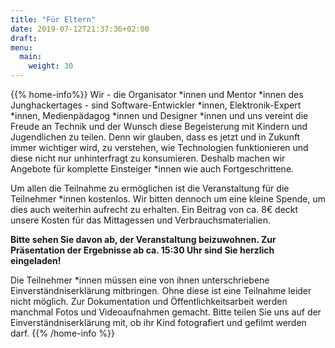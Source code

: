 ```yaml
---
title: "Für Eltern"
date: 2019-07-12T21:37:36+02:00
draft: 
menu:
  main:
    weight: 30
---
```

{{% home-info%}}
Wir - die Organisator *innen und Mentor *innen des Junghackertages - sind Software-Entwickler *innen, Elektronik-Expert *innen, Medienpädagog *innen und Designer *innen und uns vereint die Freude an Technik und der Wunsch diese Begeisterung mit Kindern und Jugendlichen zu teilen. Denn wir glauben, dass es jetzt und in Zukunft immer wichtiger wird, zu verstehen, wie Technologien funktionieren und diese nicht nur unhinterfragt zu konsumieren. Deshalb machen wir Angebote für komplette Einsteiger *innen wie auch Fortgeschrittene.

Um allen die Teilnahme zu ermöglichen ist die Veranstaltung für die Teilnehmer *innen kostenlos. Wir bitten dennoch um eine kleine Spende, um dies auch weiterhin aufrecht zu erhalten. Ein Beitrag von ca. 8€ deckt unsere Kosten für das Mittagessen und Verbrauchsmaterialien.

<b>Bitte sehen Sie davon ab, der Veranstaltung beizuwohnen. Zur Präsentation der Ergebnisse ab ca. 15:30 Uhr sind Sie herzlich eingeladen!</b>

Die Teilnehmer *innen müssen eine von ihnen unterschriebene Einverständniserklärung mitbringen. Ohne diese ist eine Teilnahme leider nicht möglich. Zur Dokumentation und Öffentlichkeitsarbeit werden manchmal Fotos und Videoaufnahmen gemacht. Bitte teilen Sie uns auf der Einverständniserklärung mit, ob ihr Kind fotografiert und gefilmt werden darf.
{{% /home-info %}}